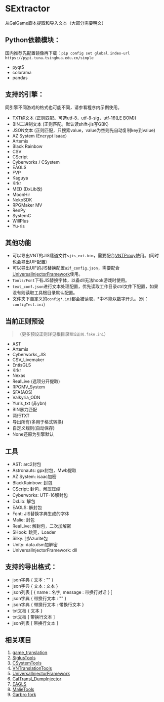 # SExtractor
 从GalGame脚本提取和导入文本（大部分需要明文）
 
## Python依赖模块：
国内推荐先配置镜像再下载：`pip config set global.index-url https://pypi.tuna.tsinghua.edu.cn/simple`
* pyqt5
* colorama
* pandas

## 支持的引擎：
同引擎不同游戏的格式也可能不同，请参看程序内示例使用。
* TXT纯文本 (正则匹配。可选utf-8，utf-8-sig，utf-16(LE BOM))
* BIN二进制文本 (正则匹配。默认读shift-jis写GBK)
* JSON文本 (正则匹配，只搜索value，value为空则先自动复制key到value)
* AZ System (Encrypt Isaac)
* Artemis
* Black Rainbow
* CSV
* CScript
* Cyberworks / CSystem
* EAGLS
* FVP
* Kaguya
* Krkr
* MED (DxLib改)
* MoonHir
* NekoSDK
* RPGMaker MV
* RenPy
* SystemC
* WillPlus
* Yu-ris

## 其他功能
* 可以导出VNT的JIS隧道文件`sjis_ext.bin`，需要配合[VNTProxy](#相关项目)使用。(同时也会导出UIF配置)
* 可以导出UIF的JIS替换配置`uif_config.json`，需要配合[UniversalInjectorFramework](#相关项目)使用。
* `Tools/Font`下有JIS替换字体，以备dll无法hook游戏时使用。
* `text_conf.json`进行文本处理配置，优先读取工作目录ctrl文件下配置，如果没有则读取工具根目录默认配置。
* 文件夹下自定义的`config*.ini`都会被读取，*中不能以数字开头。(例：`configTest.ini`)

## 当前正则预设
>（更多预设正则详见根目录`预设正则.fake.ini`）
* AST
* Artemis
* Cyberworks_JIS
* CSV_Livemaker
* EntisGLS
* Krkr
* Nexas
* RealLive (选项分开提取)
* RPGMV_System
* SFA(AOS)
* Valkyria_ODN
* Yuris_txt (非ybn)
* BIN暴力匹配
* 两行TXT
* 导出所有(多用于格式转换)
* 自定义规则(自动保存)
* None还原为引擎默认

## 工具
* AST: arc2封包
* Astronauts: gpx封包，Mwb提取
* AZ System: isaac加密
* BlackRainbow: 封包
* CScript: 封包，解压压缩
* Cyberworks: UTF-16解封包
* DxLib: 解包
* EAGLS: 解封包
* Font: JIS替换字典生成的字体
* Malie: 封包
* RealLive: 解封包，二次加解密
* SHook: 跳壳，Loader
* Silky: 封Azurite包
* Unity: data.dsm加解密
* UniversalInjectorFramework: dll

## 支持的导出格式：
* json字典 { 文本 : "" }
* json字典 { 文本 : 文本 }
* json列表 [ { name : 名字, message : 带换行对话 } ]
* json字典 { 带换行文本 : "" }
* json字典 { 带换行文本 : 带换行文本 }
* txt文档  { 文本 }
* txt文档  [ 带换行文本 ]
* json列表 [ 带换行文本 ]

## 相关项目
1. [game_translation](https://github.com/ssynn/game_translation)
2. [SiglusTools](https://github.com/yanhua0518/GALgameScriptTools)
3. [CSystemTools](https://github.com/arcusmaximus/CSystemTools)
4. [VNTranslationTools](https://github.com/arcusmaximus/VNTranslationTools)
5. [UniversalInjectorFramework](https://github.com/AtomCrafty/UniversalInjectorFramework)
6. [GalTransl_DumpInjector](https://github.com/XD2333/GalTransl_DumpInjector)
7. [EAGLS](https://github.com/jszhtian/EAGLS)
8. [MalieTools](https://github.com/Dir-A/MalieTools)
9. [Garbro fork](https://github.com/satan53x/GARbro)
